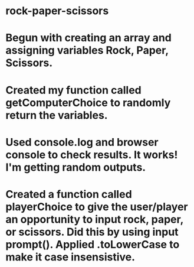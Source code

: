 # rock-paper-scissors

# Begun with creating an array and assigning variables Rock, Paper, Scissors.
# Created my function called getComputerChoice to randomly return the variables.
# Used console.log and browser console to check results. It works! I'm getting random outputs.
# Created a function called playerChoice to give the user/player an opportunity to input rock, paper, or scissors. Did this by using input prompt(). Applied .toLowerCase to make it case insensistive.
